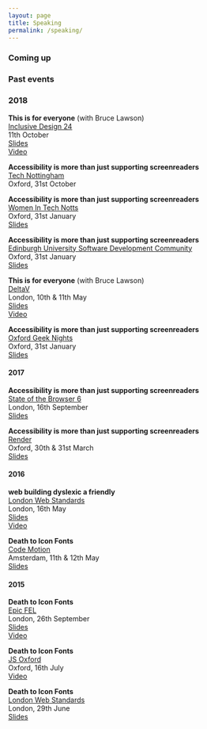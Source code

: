 ```yaml
---
layout: page
title: Speaking
permalink: /speaking/
---
```


### Coming up

### Past events

### 2018

**This is for everyone** (with Bruce Lawson) <br>
[Inclusive Design 24](https://inclusivedesign24.org/2018/) <br>
11th October <br>
[Slides](https://speakerdeck.com/brucel/this-is-for-everyone) <br>
[Video](https://www.youtube.com/watch?v=qsezvPwzkZE&list=PLn7dsvRdQEfEnBxpVztmJ8KCKNJ_P-hR6&index=2)

**Accessibility is more than just supporting screenreaders** <br>
[Tech Nottingham](https://www.technottingham.com/events/tech-nottingham-oct-2018) <br>
Oxford, 31st October <br>

**Accessibility is more than just supporting screenreaders** <br>
[Women In Tech Notts](https://www.technottingham.com/events/wit-july-2018) <br>
Oxford, 31st January <br>
[Slides](https://speakerdeck.com/ninjanails/accessibility-is-more-than-just-supporting-screenreaders-4) <br>

**Accessibility is more than just supporting screenreaders** <br>
[Edinburgh University Software Development Community](https://www.ease.ed.ac.uk/cosign.cgi?cosign-eucsCosign-www.events.ed.ac.uk&https://www.events.ed.ac.uk/index.cfm?event=showEventDetails&scheduleId=29903&start=&eventStart=0) <br>
Oxford, 31st January <br>
[Slides](https://speakerdeck.com/ninjanails/accessibility-is-more-than-just-supporting-screenreaders-3) <br>

**This is for everyone** (with Bruce Lawson) <br>
[DeltaV](https://2018.deltavconf.com/) <br>
London, 10th & 11th May <br>
[Slides](https://speakerdeck.com/brucel/this-is-for-everyone) <br>
[Video](https://www.youtube.com/watch?v=o36RiEbI2IU)

**Accessibility is more than just supporting screenreaders** <br>
[Oxford Geek Nights](http://oxford.geeknights.net/) <br>
Oxford, 31st January <br>
[Slides](https://speakerdeck.com/ninjanails/accessibility-is-more-than-just-supporting-screenreaders-2)

#### 2017

**Accessibility is more than just supporting screenreaders** <br>
[State of the Browser 6](https://www.stateofthebrowser.com/) <br>
London, 16th September <br>
[Slides](https://speakerdeck.com/ninjanails/accessibility-is-more-than-just-supporting-screenreaders-1) <br>

**Accessibility is more than just supporting screenreaders** <br>
[Render](http://2017.render-conf.com//) <br>
Oxford, 30th & 31st March <br>
[Slides](https://speakerdeck.com/ninjanails/accessibility-is-more-than-just-supporting-screenreaders)

#### 2016

**web building dyslexic a friendly** <br>
[London Web Standards](http://londonwebstandards.org/2016/05/lws-16-may-2016-accessibility-month-lwsa11y/) <br>
London, 16th May <br>
[Slides](https://speakerdeck.com/ninjanails/web-building-dyslexic-a-friendly)<br>
[Video](https://vimeo.com/167251633)

**Death to Icon Fonts** <br>
[Code Motion](http://amsterdam2016.codemotionworld.com/speaker/2070/) <br>
Amsterdam, 11th & 12th May <br>
[Slides](https://speakerdeck.com/ninjanails/death-to-icon-fonts-2)

#### 2015

**Death to Icon Fonts** <br>
[Epic FEL](http://www.frontendlondon.co.uk/epic) <br>
London, 26th September <br>
[Slides](https://speakerdeck.com/ninjanails/death-to-icon-fonts-1)<br>
[Video](https://www.youtube.com/watch?v=9xXBYcWgCHA)

**Death to Icon Fonts** <br>
[JS Oxford](http://jsoxford.com/2015/Summer-JS/) <br>
Oxford, 16th July <br>
[Video](https://youtu.be/DzKDW1Ut88M?t=1h51m40s)

**Death to Icon Fonts** <br>
[London Web Standards](http://londonwebstandards.org/2015/06/dying-breeds-of-the-web-lwsninjacolumns/) <br>
London, 29th June <br>
[Slides](https://speakerdeck.com/ninjanails/death-to-icon-fonts)

